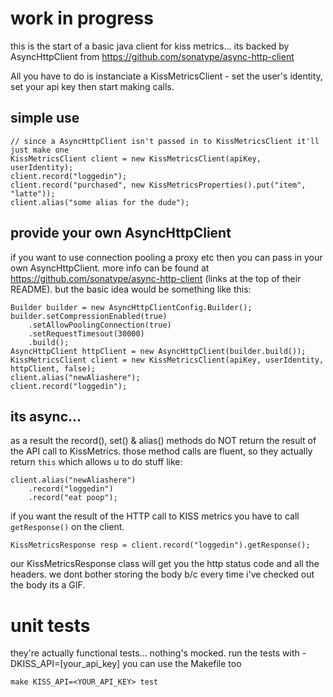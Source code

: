 # work in progress

this is the start of a basic java client for kiss metrics...
its backed by AsyncHttpClient from https://github.com/sonatype/async-http-client


All you have to do is instanciate a KissMetricsClient - set the user's identity, set your api key then start making calls.

## simple use
    // since a AsyncHttpClient isn't passed in to KissMetricsClient it'll just make one
    KissMetricsClient client = new KissMetricsClient(apiKey, userIdentity);
    client.record("loggedin");
    client.record("purchased", new KissMetricsProperties().put("item", "latte"));
    client.alias("some alias for the dude");

## provide your own AsyncHttpClient

if you want to use connection pooling a proxy etc then you can pass in your own AsyncHttpClient.
more info can be found at https://github.com/sonatype/async-http-client (links at the top of their README).
but the basic idea would be something like this:

    Builder builder = new AsyncHttpClientConfig.Builder();
    builder.setCompressionEnabled(true)
        .setAllowPoolingConnection(true)
        .setRequestTimesout(30000)
        .build();
    AsyncHttpClient httpClient = new AsyncHttpClient(builder.build());
    KissMetricsClient client = new KissMetricsClient(apiKey, userIdentity, httpClient, false);
    client.alias("newAliashere");
    client.record("loggedin");

## its async...

as a result the record(), set() & alias() methods do NOT return the result of the API call to KissMetrics.
those method calls are fluent, so they actually return `this` which allows u to do stuff like:

    client.alias("newAliashere")
        .record("loggedin")
        .record("eat poop");

if you want the result of the HTTP call to KISS metrics you have to call `getResponse()` on the client.

    KissMetricsResponse resp = client.record("loggedin").getResponse();

our KissMetricsResponse class will get you the http status code and all the headers.
we dont bother storing the body b/c every time i've checked out the body its a GIF.


# unit tests

they're actually functional tests... nothing's mocked.
run the tests with -DKISS_API=[your_api_key]
you can use the Makefile too

    make KISS_API=<YOUR_API_KEY> test